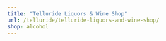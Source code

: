 ```yaml
---
title: "Telluride Liquors & Wine Shop"
url: /telluride/telluride-liquors-and-wine-shop/
shop: alcohol
---
```

